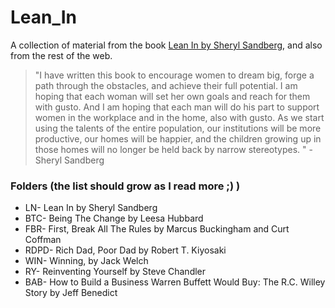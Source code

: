 # Lean_In
A collection of material from the book [Lean In by Sheryl Sandberg](http://leanin.org/book/), and also from the rest of the web.

> "I have written this book to encourage women to dream big, forge a path through the obstacles, and
achieve their full potential. I am hoping that each woman will set her own goals and reach for them
with gusto. And I am hoping that each man will do his part to support women in the workplace and in
the home, also with gusto. As we start using the talents of the entire population, our institutions will be
more productive, our homes will be happier, and the children growing up in those homes will no
longer be held back by narrow stereotypes. " -Sheryl Sandberg

### Folders (the list should grow as I read more ;) )
- LN- Lean In by Sheryl Sandberg
- BTC- Being The Change by Leesa Hubbard
- FBR- First, Break All The Rules by Marcus Buckingham and Curt Coffman
- RDPD- Rich Dad, Poor Dad by Robert T. Kiyosaki
- WIN- Winning, by Jack Welch
- RY- Reinventing Yourself by Steve Chandler
- BAB- How to Build a Business Warren Buffett Would Buy: The R.C. Willey Story by Jeff Benedict
